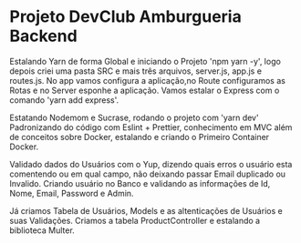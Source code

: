 <h1>Projeto DevClub Amburgueria Backend</h1>
<p>Estalando Yarn de forma Global e iniciando o Projeto 'npm yarn -y', logo depois criei uma pasta SRC e mais três arquivos, server.js, app.js e routes.js. No app vamos configura a aplicação,no Route configuramos as Rotas e no Server esponhe a aplicação. Vamos estalar o Express com o comando 'yarn add express'.
</p>
<p>
  Estatando Nodemom e Sucrase, rodando o projeto com 'yarn dev' 
  Padronizando do código com Eslint + Prettier, conhecimento em MVC além de conceitos sobre Docker, estalando e criando o Primeiro Container Docker.
</p>
<p>
  Validado dados do Usuários com o Yup, dizendo quais erros o usuário esta comentendo ou em qual campo, não deixando passar Email duplicado ou Invalido.
  Criando usuário no Banco e validando as informações de Id, Nome, Email, Password e Admin.
</p>
<p>
  Já criamos Tabela de Usuários, Models e as altenticações de Usuários e suas Validações. 
  Criamos a tabela ProductController e estalando a biblioteca Multer.
  
</p>
